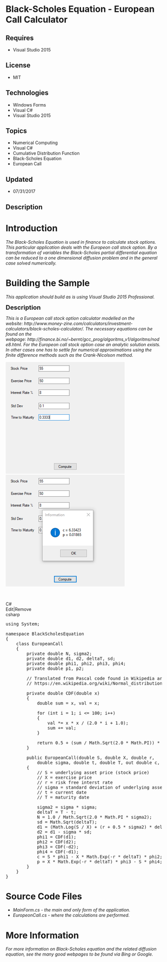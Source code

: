 # Black-Scholes Equation - European Call Calculator
## Requires
- Visual Studio 2015
## License
- MIT
## Technologies
- Windows Forms
- Visual C#
- Visual Studio 2015
## Topics
- Numerical Computing
- Visual C#
- Cumulative Distribution Function
- Black-Scholes Equation
- European Call
## Updated
- 07/31/2017
## Description

<h1>Introduction</h1>
<p><em>The Black-Scholes Equation is used in finance to calculate stock options. This particular application deals with the Europeon call stock option. By a transformation of variables the Black-Scholes partial differential equation can be reduced to a one
 dimensional diffusion problem and in the general case solved numerically.</em></p>
<h1><span>Building the Sample</span></h1>
<p><em>This application should build as is using Visual Studio 2015 Professional.</em></p>
<p><span style="font-size:20px; font-weight:bold">Description</span></p>
<p><em>This is a European call stock option calculator modelled on the website:&nbsp;http://www.money-zine.com/calculators/investment-calculators/black-scholes-calculator/. The necessary equations can be found on the webpage:&nbsp;http://finance.bi.no/~bernt/gcc_prog/algoritms_v1/algoritms/node8.html.
 For the Europeon call stock option case an analytic solution exists. In other cases one has to settle for numerical approximations using the finite difference methods such as the Crank-Nicolson method.</em></p>
<p><em><img id="176350" width="384" height="361" src="176350-mainform%207_31_2017%2010_01_16%20pm.png" alt=""><img id="176351" width="384" height="361" src="176351-mainform%207_31_2017%2010_01_26%20pm.png" alt="">&nbsp;</em></p>
<p>&nbsp;</p>
<div class="scriptcode">
<div class="pluginEditHolder" pluginCommand="mceScriptCode">
<div class="title"><span>C#</span></div>
<div class="pluginLinkHolder"><span class="pluginEditHolderLink">Edit</span>|<span class="pluginRemoveHolderLink">Remove</span></div>
<span class="hidden">csharp</span>

<div class="preview">
<pre class="csharp"><span class="cs__keyword">using</span>&nbsp;System;&nbsp;
&nbsp;
<span class="cs__keyword">namespace</span>&nbsp;BlackScholesEquation&nbsp;
{&nbsp;
&nbsp;&nbsp;&nbsp;&nbsp;<span class="cs__keyword">class</span>&nbsp;EuropeanCall&nbsp;
&nbsp;&nbsp;&nbsp;&nbsp;{&nbsp;
&nbsp;&nbsp;&nbsp;&nbsp;&nbsp;&nbsp;&nbsp;&nbsp;<span class="cs__keyword">private</span>&nbsp;<span class="cs__keyword">double</span>&nbsp;N,&nbsp;sigma2;&nbsp;
&nbsp;&nbsp;&nbsp;&nbsp;&nbsp;&nbsp;&nbsp;&nbsp;<span class="cs__keyword">private</span>&nbsp;<span class="cs__keyword">double</span>&nbsp;d1,&nbsp;d2,&nbsp;deltaT,&nbsp;sd;&nbsp;
&nbsp;&nbsp;&nbsp;&nbsp;&nbsp;&nbsp;&nbsp;&nbsp;<span class="cs__keyword">private</span>&nbsp;<span class="cs__keyword">double</span>&nbsp;phi1,&nbsp;phi2,&nbsp;phi3,&nbsp;phi4;&nbsp;
&nbsp;&nbsp;&nbsp;&nbsp;&nbsp;&nbsp;&nbsp;&nbsp;<span class="cs__keyword">private</span>&nbsp;<span class="cs__keyword">double</span>&nbsp;p1,&nbsp;p2;&nbsp;
&nbsp;
&nbsp;&nbsp;&nbsp;&nbsp;&nbsp;&nbsp;&nbsp;&nbsp;<span class="cs__com">//&nbsp;Translated&nbsp;from&nbsp;Pascal&nbsp;code&nbsp;found&nbsp;in&nbsp;Wikipedia&nbsp;article</span>&nbsp;
&nbsp;&nbsp;&nbsp;&nbsp;&nbsp;&nbsp;&nbsp;&nbsp;<span class="cs__com">//&nbsp;https://en.wikipedia.org/wiki/Normal_distribution#Cumulative_distribution_function</span>&nbsp;
&nbsp;
&nbsp;&nbsp;&nbsp;&nbsp;&nbsp;&nbsp;&nbsp;&nbsp;<span class="cs__keyword">private</span>&nbsp;<span class="cs__keyword">double</span>&nbsp;CDF(<span class="cs__keyword">double</span>&nbsp;x)&nbsp;
&nbsp;&nbsp;&nbsp;&nbsp;&nbsp;&nbsp;&nbsp;&nbsp;{&nbsp;
&nbsp;&nbsp;&nbsp;&nbsp;&nbsp;&nbsp;&nbsp;&nbsp;&nbsp;&nbsp;&nbsp;&nbsp;<span class="cs__keyword">double</span>&nbsp;sum&nbsp;=&nbsp;x,&nbsp;val&nbsp;=&nbsp;x;&nbsp;
&nbsp;
&nbsp;&nbsp;&nbsp;&nbsp;&nbsp;&nbsp;&nbsp;&nbsp;&nbsp;&nbsp;&nbsp;&nbsp;<span class="cs__keyword">for</span>&nbsp;(<span class="cs__keyword">int</span>&nbsp;i&nbsp;=&nbsp;<span class="cs__number">1</span>;&nbsp;i&nbsp;&lt;=&nbsp;<span class="cs__number">100</span>;&nbsp;i&#43;&#43;)&nbsp;
&nbsp;&nbsp;&nbsp;&nbsp;&nbsp;&nbsp;&nbsp;&nbsp;&nbsp;&nbsp;&nbsp;&nbsp;{&nbsp;
&nbsp;&nbsp;&nbsp;&nbsp;&nbsp;&nbsp;&nbsp;&nbsp;&nbsp;&nbsp;&nbsp;&nbsp;&nbsp;&nbsp;&nbsp;&nbsp;val&nbsp;*=&nbsp;x&nbsp;*&nbsp;x&nbsp;/&nbsp;(<span class="cs__number">2.0</span>&nbsp;*&nbsp;i&nbsp;&#43;&nbsp;<span class="cs__number">1.0</span>);&nbsp;
&nbsp;&nbsp;&nbsp;&nbsp;&nbsp;&nbsp;&nbsp;&nbsp;&nbsp;&nbsp;&nbsp;&nbsp;&nbsp;&nbsp;&nbsp;&nbsp;sum&nbsp;&#43;=&nbsp;val;&nbsp;
&nbsp;&nbsp;&nbsp;&nbsp;&nbsp;&nbsp;&nbsp;&nbsp;&nbsp;&nbsp;&nbsp;&nbsp;}&nbsp;
&nbsp;
&nbsp;&nbsp;&nbsp;&nbsp;&nbsp;&nbsp;&nbsp;&nbsp;&nbsp;&nbsp;&nbsp;&nbsp;<span class="cs__keyword">return</span>&nbsp;<span class="cs__number">0.5</span>&nbsp;&#43;&nbsp;(sum&nbsp;/&nbsp;Math.Sqrt(<span class="cs__number">2.0</span>&nbsp;*&nbsp;Math.PI))&nbsp;*&nbsp;Math.Exp(-(x&nbsp;*&nbsp;x)&nbsp;/&nbsp;<span class="cs__number">2.0</span>);&nbsp;
&nbsp;&nbsp;&nbsp;&nbsp;&nbsp;&nbsp;&nbsp;&nbsp;}&nbsp;
&nbsp;
&nbsp;&nbsp;&nbsp;&nbsp;&nbsp;&nbsp;&nbsp;&nbsp;<span class="cs__keyword">public</span>&nbsp;EuropeanCall(<span class="cs__keyword">double</span>&nbsp;S,&nbsp;<span class="cs__keyword">double</span>&nbsp;X,&nbsp;<span class="cs__keyword">double</span>&nbsp;r,&nbsp;
&nbsp;&nbsp;&nbsp;&nbsp;&nbsp;&nbsp;&nbsp;&nbsp;&nbsp;&nbsp;&nbsp;&nbsp;<span class="cs__keyword">double</span>&nbsp;sigma,&nbsp;<span class="cs__keyword">double</span>&nbsp;t,&nbsp;<span class="cs__keyword">double</span>&nbsp;T,&nbsp;<span class="cs__keyword">out</span>&nbsp;<span class="cs__keyword">double</span>&nbsp;c,&nbsp;<span class="cs__keyword">out</span>&nbsp;<span class="cs__keyword">double</span>&nbsp;p)&nbsp;
&nbsp;&nbsp;&nbsp;&nbsp;&nbsp;&nbsp;&nbsp;&nbsp;{&nbsp;
&nbsp;&nbsp;&nbsp;&nbsp;&nbsp;&nbsp;&nbsp;&nbsp;&nbsp;&nbsp;&nbsp;&nbsp;<span class="cs__com">//&nbsp;S&nbsp;=&nbsp;underlying&nbsp;asset&nbsp;price&nbsp;(stock&nbsp;price)</span>&nbsp;
&nbsp;&nbsp;&nbsp;&nbsp;&nbsp;&nbsp;&nbsp;&nbsp;&nbsp;&nbsp;&nbsp;&nbsp;<span class="cs__com">//&nbsp;X&nbsp;=&nbsp;exercise&nbsp;price</span>&nbsp;
&nbsp;&nbsp;&nbsp;&nbsp;&nbsp;&nbsp;&nbsp;&nbsp;&nbsp;&nbsp;&nbsp;&nbsp;<span class="cs__com">//&nbsp;r&nbsp;=&nbsp;risk&nbsp;free&nbsp;interst&nbsp;rate</span>&nbsp;
&nbsp;&nbsp;&nbsp;&nbsp;&nbsp;&nbsp;&nbsp;&nbsp;&nbsp;&nbsp;&nbsp;&nbsp;<span class="cs__com">//&nbsp;sigma&nbsp;=&nbsp;standard&nbsp;deviation&nbsp;of&nbsp;underlying&nbsp;asset&nbsp;(stock)</span>&nbsp;
&nbsp;&nbsp;&nbsp;&nbsp;&nbsp;&nbsp;&nbsp;&nbsp;&nbsp;&nbsp;&nbsp;&nbsp;<span class="cs__com">//&nbsp;t&nbsp;=&nbsp;current&nbsp;date</span>&nbsp;
&nbsp;&nbsp;&nbsp;&nbsp;&nbsp;&nbsp;&nbsp;&nbsp;&nbsp;&nbsp;&nbsp;&nbsp;<span class="cs__com">//&nbsp;T&nbsp;=&nbsp;maturity&nbsp;date</span>&nbsp;
&nbsp;
&nbsp;&nbsp;&nbsp;&nbsp;&nbsp;&nbsp;&nbsp;&nbsp;&nbsp;&nbsp;&nbsp;&nbsp;sigma2&nbsp;=&nbsp;sigma&nbsp;*&nbsp;sigma;&nbsp;
&nbsp;&nbsp;&nbsp;&nbsp;&nbsp;&nbsp;&nbsp;&nbsp;&nbsp;&nbsp;&nbsp;&nbsp;deltaT&nbsp;=&nbsp;T&nbsp;-&nbsp;t;&nbsp;
&nbsp;&nbsp;&nbsp;&nbsp;&nbsp;&nbsp;&nbsp;&nbsp;&nbsp;&nbsp;&nbsp;&nbsp;N&nbsp;=&nbsp;<span class="cs__number">1.0</span>&nbsp;/&nbsp;Math.Sqrt(<span class="cs__number">2.0</span>&nbsp;*&nbsp;Math.PI&nbsp;*&nbsp;sigma2);&nbsp;
&nbsp;&nbsp;&nbsp;&nbsp;&nbsp;&nbsp;&nbsp;&nbsp;&nbsp;&nbsp;&nbsp;&nbsp;sd&nbsp;=&nbsp;Math.Sqrt(deltaT);&nbsp;
&nbsp;&nbsp;&nbsp;&nbsp;&nbsp;&nbsp;&nbsp;&nbsp;&nbsp;&nbsp;&nbsp;&nbsp;d1&nbsp;=&nbsp;(Math.Log(S&nbsp;/&nbsp;X)&nbsp;&#43;&nbsp;(r&nbsp;&#43;&nbsp;<span class="cs__number">0.5</span>&nbsp;*&nbsp;sigma2)&nbsp;*&nbsp;deltaT)&nbsp;/&nbsp;(sigma&nbsp;*&nbsp;sd);&nbsp;
&nbsp;&nbsp;&nbsp;&nbsp;&nbsp;&nbsp;&nbsp;&nbsp;&nbsp;&nbsp;&nbsp;&nbsp;d2&nbsp;=&nbsp;d1&nbsp;-&nbsp;sigma&nbsp;*&nbsp;sd;&nbsp;
&nbsp;&nbsp;&nbsp;&nbsp;&nbsp;&nbsp;&nbsp;&nbsp;&nbsp;&nbsp;&nbsp;&nbsp;phi1&nbsp;=&nbsp;CDF(d1);&nbsp;
&nbsp;&nbsp;&nbsp;&nbsp;&nbsp;&nbsp;&nbsp;&nbsp;&nbsp;&nbsp;&nbsp;&nbsp;phi2&nbsp;=&nbsp;CDF(d2);&nbsp;
&nbsp;&nbsp;&nbsp;&nbsp;&nbsp;&nbsp;&nbsp;&nbsp;&nbsp;&nbsp;&nbsp;&nbsp;phi3&nbsp;=&nbsp;CDF(-d2);&nbsp;
&nbsp;&nbsp;&nbsp;&nbsp;&nbsp;&nbsp;&nbsp;&nbsp;&nbsp;&nbsp;&nbsp;&nbsp;phi4&nbsp;=&nbsp;CDF(-d1);&nbsp;
&nbsp;&nbsp;&nbsp;&nbsp;&nbsp;&nbsp;&nbsp;&nbsp;&nbsp;&nbsp;&nbsp;&nbsp;c&nbsp;=&nbsp;S&nbsp;*&nbsp;phi1&nbsp;-&nbsp;X&nbsp;*&nbsp;Math.Exp(-r&nbsp;*&nbsp;deltaT)&nbsp;*&nbsp;phi2;&nbsp;
&nbsp;&nbsp;&nbsp;&nbsp;&nbsp;&nbsp;&nbsp;&nbsp;&nbsp;&nbsp;&nbsp;&nbsp;p&nbsp;=&nbsp;X&nbsp;*&nbsp;Math.Exp(-r&nbsp;*&nbsp;deltaT)&nbsp;*&nbsp;phi3&nbsp;-&nbsp;S&nbsp;*&nbsp;phi4;&nbsp;
&nbsp;&nbsp;&nbsp;&nbsp;&nbsp;&nbsp;&nbsp;&nbsp;}&nbsp;
&nbsp;&nbsp;&nbsp;&nbsp;}&nbsp;
}</pre>
</div>
</div>
</div>
<h1><span>Source Code Files</span></h1>
<ul>
<li><em>MainForm.cs - the main and only form of the application.</em> </li><li><em>EuropeonCall.cs </em><em><em>- where the calculations are performed.</em></em>
</li></ul>
<h1>More Information</h1>
<p><em>For more information on Black-Scholes equation and the related diffusion equation, see the many good webpages to be found via Bing or Google.</em></p>
